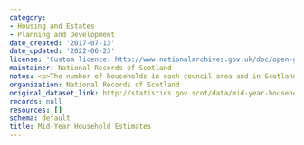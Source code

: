 ```yaml
---
category:
- Housing and Estates
- Planning and Development
date_created: '2017-07-13'
date_updated: '2022-06-23'
license: 'Custom licence: http://www.nationalarchives.gov.uk/doc/open-government-licence/version/3/'
maintainer: National Records of Scotland
notes: <p>The number of households in each council area and in Scotland</p>
organization: National Records of Scotland
original_dataset_link: http://statistics.gov.scot/data/mid-year-household-estimates
records: null
resources: []
schema: default
title: Mid-Year Household Estimates
---
```

